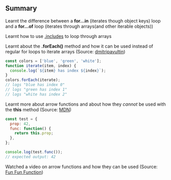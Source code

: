 ## Summary

Learnt the difference between a **for...in** (iterates though object keys) loop and a **for...of** loop (iterates through arrays(and other iterable objects))

Learnt how to use [.includes](https://developer.mozilla.org/en-US/docs/Web/JavaScript/Reference/Global_Objects/Array/includes) to loop through arrays

Learnt about the **.forEach()** method and how it can be used instead of regular for loops to iterate arrays (Source: [dmitripavultin](https://dmitripavlutin.com/foreach-iterate-array-javascript/))

``` javascript
const colors = ['blue', 'green', 'white'];
function iterate(item, index) {
  console.log(`${item} has index ${index}`);
}
colors.forEach(iterate);
// logs "blue has index 0"
// logs "green has index 1"
// logs "white has index 2"
```
Learnt more about arrow functions and about how they _cannot_ be used with the **this** method (Source: [MDN](https://developer.mozilla.org/en-US/docs/Web/JavaScript/Reference/Operators/this))

``` javascript
const test = {
  prop: 42,
  func: function() {
    return this.prop;
  },
};

console.log(test.func());
// expected output: 42
```
Watched a video on arrow functions and how they can be used
(Source: [Fun Fun Function](https://youtu.be/6sQDTgOqh-I))


